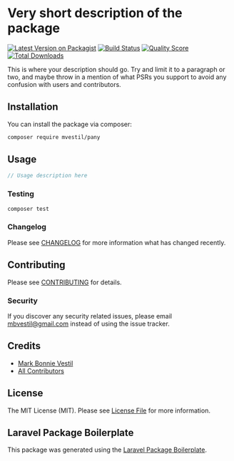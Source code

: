 # Very short description of the package

[![Latest Version on Packagist](https://img.shields.io/packagist/v/mvestil/pany.svg?style=flat-square)](https://packagist.org/packages/mvestil/pany)
[![Build Status](https://img.shields.io/travis/mvestil/pany/master.svg?style=flat-square)](https://travis-ci.org/mvestil/pany)
[![Quality Score](https://img.shields.io/scrutinizer/g/mvestil/pany.svg?style=flat-square)](https://scrutinizer-ci.com/g/mvestil/pany)
[![Total Downloads](https://img.shields.io/packagist/dt/mvestil/pany.svg?style=flat-square)](https://packagist.org/packages/mvestil/pany)

This is where your description should go. Try and limit it to a paragraph or two, and maybe throw in a mention of what PSRs you support to avoid any confusion with users and contributors.

## Installation

You can install the package via composer:

```bash
composer require mvestil/pany
```

## Usage

``` php
// Usage description here
```

### Testing

``` bash
composer test
```

### Changelog

Please see [CHANGELOG](CHANGELOG.md) for more information what has changed recently.

## Contributing

Please see [CONTRIBUTING](CONTRIBUTING.md) for details.

### Security

If you discover any security related issues, please email mbvestil@gmail.com instead of using the issue tracker.

## Credits

- [Mark Bonnie Vestil](https://github.com/mvestil)
- [All Contributors](../../contributors)

## License

The MIT License (MIT). Please see [License File](LICENSE.md) for more information.

## Laravel Package Boilerplate

This package was generated using the [Laravel Package Boilerplate](https://laravelpackageboilerplate.com).